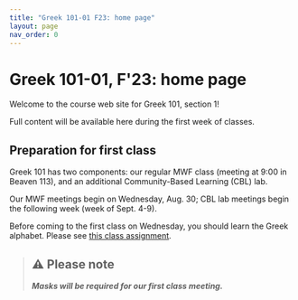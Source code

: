 ```yaml
---
title: "Greek 101-01 F23: home page"
layout: page
nav_order: 0
---
```




# Greek 101-01, F'23: home page

Welcome to the course web site for Greek 101, section 1! 

Full content will be available here during the first week of classes.

## Preparation for first class

Greek 101 has two components: our regular MWF class (meeting at 9:00 in Beaven 113), and an additional Community-Based Learning (CBL) lab.  

Our MWF meetings begin on Wednesday, Aug. 30; CBL lab meetings begin the following week (week of Sept. 4-9).

Before coming to the first class on Wednesday, you should learn the Greek alphabet.  Please see [this class assignment](./classes/module1/intro/).


> ## ⚠️ Please note
>
> ***Masks will be required for our first class meeting.***